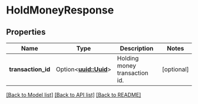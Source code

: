 # HoldMoneyResponse

## Properties

Name | Type | Description | Notes
------------ | ------------- | ------------- | -------------
**transaction_id** | Option<[**uuid::Uuid**](uuid::Uuid.md)> | Holding money transaction id. | [optional]

[[Back to Model list]](../README.md#documentation-for-models) [[Back to API list]](../README.md#documentation-for-api-endpoints) [[Back to README]](../README.md)


